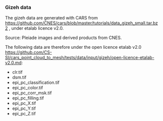 ### Gizeh data

The gizeh data are generated with CARS from https://github.com/CNES/cars/blob/master/tutorials/data_gizeh_small.tar.bz2 , under etalab licence v2.0.

Source: Pleiade images and derived products from CNES.

The following data are therefore under the open licence etalab v2.0 https://github.com/CS-SI/cars_point_cloud_to_mesh/tests/data/input/gizeh/open-licence-etalab-v2.0.md:
* clr.tif
* dsm.tif
* epi_pc_classification.tif
* epi_pc_color.tif
* epi_pc_corr_msk.tif
* epi_pc_filling.tif
* epi_pc_X.tif
* epi_pc_Y.tif
* epi_pc_Z.tif